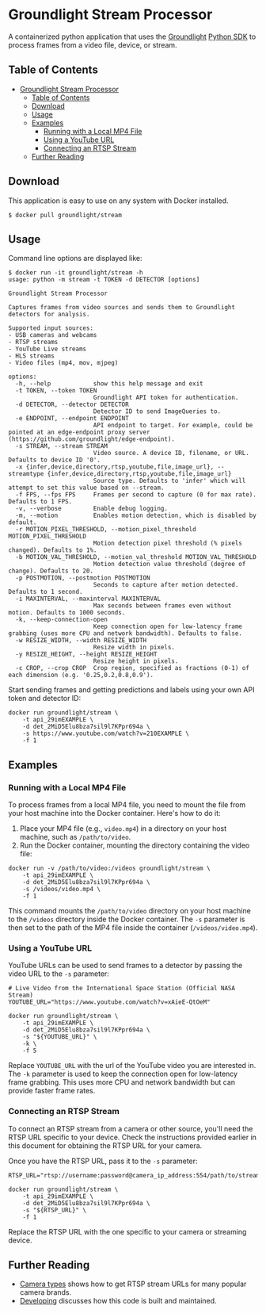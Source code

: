 # Groundlight Stream Processor

A containerized python application that uses the [Groundlight](https://www.groundlight.ai/) [Python SDK](https://github.com/groundlight/python-sdk) to
process frames from a video file, device, or stream.

## Table of Contents
- [Groundlight Stream Processor](#groundlight-stream-processor)
  - [Table of Contents](#table-of-contents)
  - [Download](#download)
  - [Usage](#usage)
  - [Examples](#examples)
    - [Running with a Local MP4 File](#running-with-a-local-mp4-file)
    - [Using a YouTube URL](#using-a-youtube-url)
    - [Connecting an RTSP Stream](#connecting-an-rtsp-stream)
  - [Further Reading](#further-reading)

## Download

This application is easy to use on any system with Docker installed.

```shell
$ docker pull groundlight/stream
```

## Usage

Command line options are displayed like:

``` shell
$ docker run -it groundlight/stream -h
usage: python -m stream -t TOKEN -d DETECTOR [options]

Groundlight Stream Processor

Captures frames from video sources and sends them to Groundlight detectors for analysis.

Supported input sources:
- USB cameras and webcams
- RTSP streams
- YouTube Live streams
- HLS streams
- Video files (mp4, mov, mjpeg)

options:
  -h, --help            show this help message and exit
  -t TOKEN, --token TOKEN
                        Groundlight API token for authentication.
  -d DETECTOR, --detector DETECTOR
                        Detector ID to send ImageQueries to.
  -e ENDPOINT, --endpoint ENDPOINT
                        API endpoint to target. For example, could be pointed at an edge-endpoint proxy server (https://github.com/groundlight/edge-endpoint).
  -s STREAM, --stream STREAM
                        Video source. A device ID, filename, or URL. Defaults to device ID '0'.
  -x {infer,device,directory,rtsp,youtube,file,image_url}, --streamtype {infer,device,directory,rtsp,youtube,file,image_url}
                        Source type. Defaults to 'infer' which will attempt to set this value based on --stream.
  -f FPS, --fps FPS     Frames per second to capture (0 for max rate). Defaults to 1 FPS.
  -v, --verbose         Enable debug logging.
  -m, --motion          Enables motion detection, which is disabled by default.
  -r MOTION_PIXEL_THRESHOLD, --motion_pixel_threshold MOTION_PIXEL_THRESHOLD
                        Motion detection pixel threshold (% pixels changed). Defaults to 1%.
  -b MOTION_VAL_THRESHOLD, --motion_val_threshold MOTION_VAL_THRESHOLD
                        Motion detection value threshold (degree of change). Defaults to 20.
  -p POSTMOTION, --postmotion POSTMOTION
                        Seconds to capture after motion detected. Defaults to 1 second.
  -i MAXINTERVAL, --maxinterval MAXINTERVAL
                        Max seconds between frames even without motion. Defaults to 1000 seconds.
  -k, --keep-connection-open
                        Keep connection open for low-latency frame grabbing (uses more CPU and network bandwidth). Defaults to false.
  -w RESIZE_WIDTH, --width RESIZE_WIDTH
                        Resize width in pixels.
  -y RESIZE_HEIGHT, --height RESIZE_HEIGHT
                        Resize height in pixels.
  -c CROP, --crop CROP  Crop region, specified as fractions (0-1) of each dimension (e.g. '0.25,0.2,0.8,0.9').
```

Start sending frames and getting predictions and labels using your own API token and detector ID:

``` shell
docker run groundlight/stream \
    -t api_29imEXAMPLE \
    -d det_2MiD5Elu8bza7sil9l7KPpr694a \
    -s https://www.youtube.com/watch?v=210EXAMPLE \
    -f 1
```

## Examples
### Running with a Local MP4 File

To process frames from a local MP4 file, you need to mount the file from your host machine into the Docker container. Here's how to do it:

1. Place your MP4 file (e.g., `video.mp4`) in a directory on your host machine, such as `/path/to/video`.
2. Run the Docker container, mounting the directory containing the video file:

``` shell
docker run -v /path/to/video:/videos groundlight/stream \
    -t api_29imEXAMPLE \
    -d det_2MiD5Elu8bza7sil9l7KPpr694a \
    -s /videos/video.mp4 \
    -f 1
```

This command mounts the `/path/to/video` directory on your host machine to the `/videos` directory inside the Docker container. The `-s` parameter is then set to the path of the MP4 file inside the container (`/videos/video.mp4`).

### Using a YouTube URL
YouTube URLs can be used to send frames to a detector by passing the video URL to the `-s` parameter:

``` shell
# Live Video from the International Space Station (Official NASA Stream)
YOUTUBE_URL="https://www.youtube.com/watch?v=xAieE-QtOeM"

docker run groundlight/stream \
    -t api_29imEXAMPLE \
    -d det_2MiD5Elu8bza7sil9l7KPpr694a \
    -s "${YOUTUBE_URL}" \
    -k \
    -f 5
```

Replace `YOUTUBE_URL` with the url of the YouTube video you are interested in. The `-k` parameter is used to keep the connection open for low-latency frame grabbing. This uses more CPU and network bandwidth but can provide faster frame rates.

### Connecting an RTSP Stream

To connect an RTSP stream from a camera or other source, you'll need the RTSP URL specific to your device. Check the instructions provided earlier in this document for obtaining the RTSP URL for your camera.

Once you have the RTSP URL, pass it to the `-s` parameter:

``` shell
RTSP_URL="rtsp://username:password@camera_ip_address:554/path/to/stream"

docker run groundlight/stream \
    -t api_29imEXAMPLE \
    -d det_2MiD5Elu8bza7sil9l7KPpr694a \
    -s "${RTSP_URL}" \
    -f 1
```

Replace the RTSP URL with the one specific to your camera or streaming device.


## Further Reading

* [Camera types](CAMERAS.md) shows how to get RTSP stream URLs for many popular camera brands.
* [Developing](DEVELOPING.md) discusses how this code is built and maintained.
